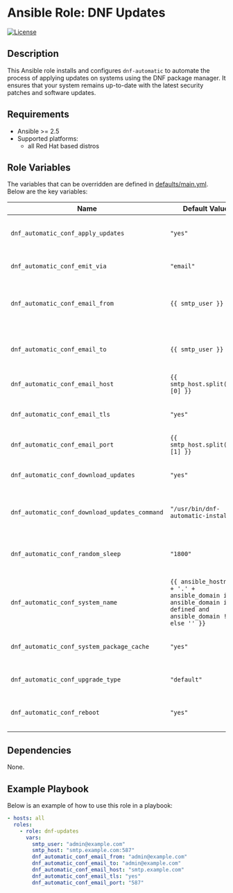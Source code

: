 # Ansible Role: DNF Updates

[![License](https://img.shields.io/badge/license-MIT%20License-brightgreen.svg)](https://opensource.org/licenses/MIT)

## Description

This Ansible role installs and configures `dnf-automatic` to automate the process of applying updates on systems using the DNF package manager. It ensures that your system remains up-to-date with the latest security patches and software updates.

## Requirements

- Ansible >= 2.5
- Supported platforms:
  - all Red Hat based distros

## Role Variables

The variables that can be overridden are defined in [defaults/main.yml](defaults/main.yml). Below are the key variables:

| Name                                      | Default Value                | Description                                      |
| ----------------------------------------- | ---------------------------- | ------------------------------------------------ |
| `dnf_automatic_conf_apply_updates`        | `"yes"`                      | Whether to apply updates automatically           |
| `dnf_automatic_conf_emit_via`             | `"email"`                    | Method to emit notifications                     |
| `dnf_automatic_conf_email_from`           | `{{ smtp_user }}`            | Email address to send notifications from         |
| `dnf_automatic_conf_email_to`             | `{{ smtp_user }}`            | Email address to send notifications to           |
| `dnf_automatic_conf_email_host`           | `{{ smtp_host.split(':')[0] }}` | SMTP server host                                 |
| `dnf_automatic_conf_email_tls`            | `"yes"`                      | Whether to use TLS for email notifications       |
| `dnf_automatic_conf_email_port`           | `{{ smtp_host.split(':')[1] }}` | SMTP server port                                 |
| `dnf_automatic_conf_download_updates`     | `"yes"`                      | Whether to download updates automatically        |
| `dnf_automatic_conf_download_updates_command` | `"/usr/bin/dnf-automatic-install"` | Command to run for downloading updates           |
| `dnf_automatic_conf_random_sleep`         | `"1800"`                     | Maximum random delay before running updates      |
| `dnf_automatic_conf_system_name`          | `{{ ansible_hostname + '.' + ansible_domain if ansible_domain is defined and ansible_domain != '' else '' }}` | System name for notifications                    |
| `dnf_automatic_conf_system_package_cache` | `"yes"`                      | Whether to use system package cache              |
| `dnf_automatic_conf_upgrade_type`         | `"default"`                  | Type of upgrade to perform                       |
| `dnf_automatic_conf_reboot`               | `"yes"`                      | Whether to reboot after applying updates         |

## Dependencies

None.

## Example Playbook

Below is an example of how to use this role in a playbook:

```yml
- hosts: all
  roles:
    - role: dnf-updates
      vars:
        smtp_user: "admin@example.com"
        smtp_host: "smtp.example.com:587"
        dnf_automatic_conf_email_from: "admin@example.com"
        dnf_automatic_conf_email_to: "admin@example.com"
        dnf_automatic_conf_email_host: "smtp.example.com"
        dnf_automatic_conf_email_tls: "yes"
        dnf_automatic_conf_email_port: "587"